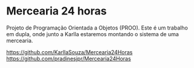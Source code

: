 # Mercearia 24 horas
Projeto de Programação Orientada a Objetos (PROO).
Este é um trabalho em dupla, onde junto a Karlla estaremos montando o sistema de uma mercearia.


https://github.com/KarllaSouza/Mercearia24Horas
https://github.com/pradinesjpr/Mercearia24Horas
